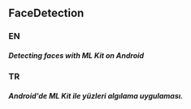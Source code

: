 ## FaceDetection

### EN
##### Detecting faces with ML Kit on Android

### TR
##### Android'de ML Kit ile yüzleri algılama uygulaması.
